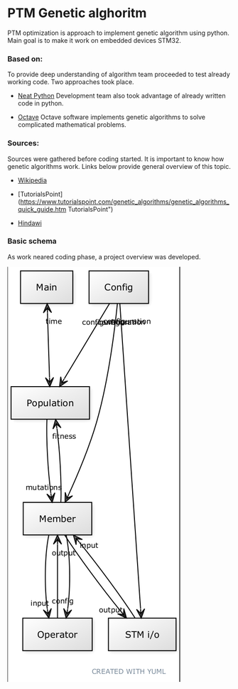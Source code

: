 # PTM Genetic alghoritm

PTM optimization is approach to implement genetic algorithm using python. Main goal is to make it work on embedded devices STM32.

### Based on:
To provide deep understanding of algorithm team proceeded to test already working code. Two approaches took place.

- [Neat Python](https://github.com/CodeReclaimers/neat-python "Neat Python")
Development team also took advantage of already written code in python.

- [Octave](https://www.gnu.org/software/octave/ "Octave")
Octave software implements genetic algorithms to solve complicated mathematical problems.

### Sources:

Sources were gathered before coding started. It is important to know how genetic algorithms work. Links below provide general overview of this topic.
 
 - [Wikipedia](https://en.wikipedia.org/wiki/Genetic_algorithm "Wikipedia")
 
 - [TutorialsPoint](https://www.tutorialspoint.com/genetic_algorithms/genetic_algorithms_quick_guide.htm TutorialsPoint") 
 
 -  [Hindawi](https://www.hindawi.com/journals/jmath/2016/4015845/ "Hindawi")

### Basic schema

As work neared coding phase, a project overview was developed.

![uml_diagram](/media/diagram.png "uml_diagram")
